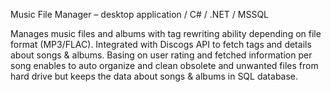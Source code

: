 Music File Manager – desktop application / C# / .NET / MSSQL

Manages music files and albums with tag rewriting ability depending on file format (MP3/FLAC). Integrated with Discogs API
to fetch tags and details about songs & albums. Basing on user rating and fetched information per song enables to auto
organize and clean obsolete and unwanted files from hard drive but keeps the data about songs & albums in SQL database.
